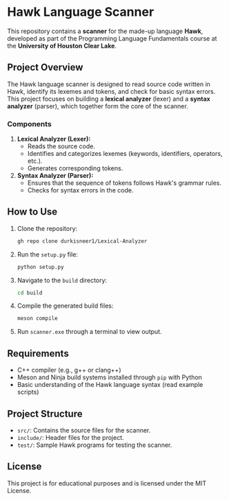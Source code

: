 # Hawk Language Scanner
This repository contains a **scanner** for the made-up language **Hawk**, developed as part of the Programming Language Fundamentals course at the **University of Houston Clear Lake**.

## Project Overview
The Hawk language scanner is designed to read source code written in Hawk, identify its lexemes and tokens, and check for basic syntax errors. This project focuses on building a **lexical analyzer** (lexer) and a **syntax analyzer** (parser), which together form the core of the scanner.

### Components
1. **Lexical Analyzer (Lexer):**
   - Reads the source code.
   - Identifies and categorizes lexemes (keywords, identifiers, operators, etc.).
   - Generates corresponding tokens.
2. **Syntax Analyzer (Parser):**
   - Ensures that the sequence of tokens follows Hawk's grammar rules.
   - Checks for syntax errors in the code.

## How to Use
1. Clone the repository:
   ```bash
   gh repo clone durkisneer1/Lexical-Analyzer
   ```
2. Run the `setup.py` file:
   ```bash
   python setup.py
   ```
3. Navigate to the `build` directory:
   ```bash
   cd build
   ```
4. Compile the generated build files:
   ```bash
   meson compile
   ```
5. Run `scanner.exe` through a terminal to view output.

## Requirements
- C++ compiler (e.g., g++ or clang++)
- Meson and Ninja build systems installed through `pip` with Python
- Basic understanding of the Hawk language syntax (read example scripts)

## Project Structure
- `src/`: Contains the source files for the scanner.
- `include/`: Header files for the project.
- `test/`: Sample Hawk programs for testing the scanner.

## License
This project is for educational purposes and is licensed under the MIT License.

